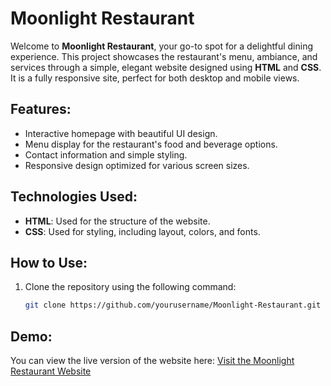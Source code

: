 # Moonlight Restaurant

Welcome to **Moonlight Restaurant**, your go-to spot for a delightful dining experience. This project showcases the restaurant's menu, ambiance, and services through a simple, elegant website designed using **HTML** and **CSS**. It is a fully responsive site, perfect for both desktop and mobile views.

## Features:
- Interactive homepage with beautiful UI design.
- Menu display for the restaurant's food and beverage options.
- Contact information and simple styling.
- Responsive design optimized for various screen sizes.

## Technologies Used:
- **HTML**: Used for the structure of the website.
- **CSS**: Used for styling, including layout, colors, and fonts.

## How to Use:
1. Clone the repository using the following command:
   ```bash
   git clone https://github.com/yourusername/Moonlight-Restaurant.git
## Demo:
You can view the live version of the website here: [Visit the Moonlight Restaurant Website](https://niluxshana-ragavan05.neocities.org/MoonLight/)
